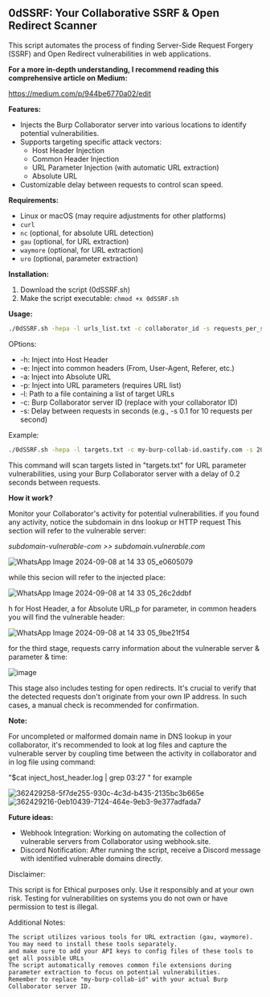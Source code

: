 ## 0dSSRF: Your Collaborative SSRF & Open Redirect Scanner

This script automates the process of finding Server-Side Request Forgery (SSRF) and Open Redirect vulnerabilities in web applications.

**For a more in-depth understanding, I recommend reading this comprehensive article on Medium:**

https://medium.com/p/944be6770a02/edit

**Features:**

* Injects the Burp Collaborator server into various locations to identify potential vulnerabilities.
* Supports targeting specific attack vectors:
    * Host Header Injection
    * Common Header Injection
    * URL Parameter Injection (with automatic URL extraction)
    * Absolute URL
* Customizable delay between requests to control scan speed.

**Requirements:**

* Linux or macOS (may require adjustments for other platforms)
* `curl`
* `nc` (optional, for absolute URL detection)
* `gau` (optional, for URL extraction)
* `waymore` (optional, for URL extraction)
* `uro` (optional, parameter extraction)


**Installation:**

1. Download the script (0dSSRF.sh)
2. Make the script executable: `chmod +x 0dSSRF.sh`

**Usage:**

```bash
./0dSSRF.sh -hepa -l urls_list.txt -c collaborator_id -s requests_per_second
```
OPtions:

* -h: Inject into Host Header
* -e: Inject into common headers (From, User-Agent, Referer, etc.)
* -a: Inject into Absolute URL
* -p: Inject into URL parameters (requires URL list)
* -l: Path to a file containing a list of target URLs
* -c: Burp Collaborator server ID (replace with your collaborator ID)
* -s: Delay between requests in seconds (e.g., -s 0.1 for 10 requests per second)

Example:
```bash
./0dSSRF.sh -hepa -l targets.txt -c my-burp-collab-id.oastify.com -s 20
```
This command will scan targets listed in "targets.txt" for URL parameter vulnerabilities, using your Burp Collaborator server with a delay of 0.2 seconds between requests.

**How it work?**

Monitor your Collaborator's activity for potential vulnerabilities. if you found any activity, notice the subdomain in dns lookup or HTTP request 
This section will refer to the vulnerable server: 

*subdomain-vulnerable-com >> subdomain.vulnerable.com*

![WhatsApp Image 2024-09-08 at 14 33 05_e0605079](https://github.com/user-attachments/assets/c633e93c-a6e2-4fe5-bcae-e47c7fb94e78)


while this secion will refer to the injected place: 

![WhatsApp Image 2024-09-08 at 14 33 05_26c2ddbf](https://github.com/user-attachments/assets/ad2536a4-50d0-49de-b925-c85fcdda75aa)


h for Host Header, a for Absolute URL,p for parameter, in common headers you will find the vulnerable header:

![WhatsApp Image 2024-09-08 at 14 33 05_9be21f54](https://github.com/user-attachments/assets/8086c9a0-bc3d-4aee-8b74-51ddc6dfce91)



for the third stage, requests carry information about the vulnerable server & parameter & time:

![image](https://github.com/user-attachments/assets/a753d93a-0194-4229-9a0d-0a3332eb8ae5)

This stage also includes testing for open redirects. It's crucial to verify that the detected requests don't originate from your own IP address. In such cases, a manual check is recommended for confirmation.

**Note:**

For uncompleted or malformed domain name in DNS lookup in your collaborator, it's recommended to look at log files and capture the vulnerable server by coupling time between the activity in collaborator and in log file using command:

"$cat  inject_host_header.log | grep 03:27 " for example

![362429258-5f7de255-930c-4c3d-b435-2135bc3b665e](https://github.com/user-attachments/assets/1a24cd18-ac57-44c6-99dd-f30d3de1294f)
![362429216-0eb10439-7124-464e-9eb3-9e377adfada7](https://github.com/user-attachments/assets/e3ce4230-924d-4dfb-9f34-f54da095ca01)


**Future ideas:**
- Webhook Integration: Working on automating the collection of vulnerable servers from Collaborator using webhook.site.
- Discord Notification: After running the script, receive a Discord message with identified vulnerable domains directly.


Disclaimer:

This script is for Ethical purposes only. Use it responsibly and at your own risk. Testing for vulnerabilities on systems you do not own or have permission to test is illegal.

Additional Notes:
   
    The script utilizes various tools for URL extraction (gau, waymore). You may need to install these tools separately.
    and make sure to add your API keys to config files of these tools to get all possible URLs
    The script automatically removes common file extensions during parameter extraction to focus on potential vulnerabilities.
    Remember to replace "my-burp-collab-id" with your actual Burp Collaborator server ID.
